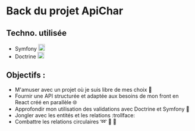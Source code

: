 # Back du projet ApiChar

## Techno. utilisée
- Symfony <img src="https://icongr.am/devicon/symfony-original.svg?size=128&color=currentColor" width="18">
- Doctrine <img src="https://icongr.am/devicon/doctrine-original.svg?size=128&color=currentColor" width="18">


## Objectifs : 
- M'amuser avec un projet où je suis libre de mes choix :dancer: 
- Fournir une API structurée et adaptée aux besoins de mon front en React créé en parallèle :globe_with_meridians:
- Approfondir mon utilisation des validations avec Doctrine et Symfony :cop:
- Jongler avec les entités et les relations :trollface:
- Combattre les relations circulaires :loop: :repeat: :arrows_counterclockwise:
